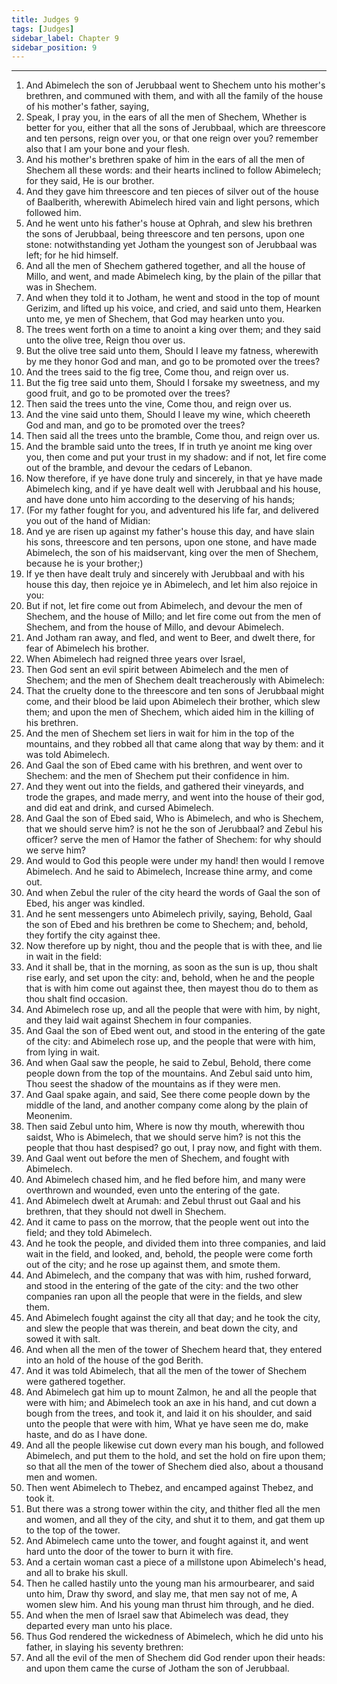 ```yaml
---
title: Judges 9
tags: [Judges]
sidebar_label: Chapter 9
sidebar_position: 9
---
```


---
1. And Abimelech the son of Jerubbaal went to Shechem unto his mother's brethren, and communed with them, and with all the family of the house of his mother's father, saying,
2. Speak, I pray you, in the ears of all the men of Shechem, Whether is better for you, either that all the sons of Jerubbaal, which are threescore and ten persons, reign over you, or that one reign over you? remember also that I am your bone and your flesh.
3. And his mother's brethren spake of him in the ears of all the men of Shechem all these words: and their hearts inclined to follow Abimelech; for they said, He is our brother.
4. And they gave him threescore and ten pieces of silver out of the house of Baalberith, wherewith Abimelech hired vain and light persons, which followed him.
5. And he went unto his father's house at Ophrah, and slew his brethren the sons of Jerubbaal, being threescore and ten persons, upon one stone: notwithstanding yet Jotham the youngest son of Jerubbaal was left; for he hid himself.
6. And all the men of Shechem gathered together, and all the house of Millo, and went, and made Abimelech king, by the plain of the pillar that was in Shechem.
7. And when they told it to Jotham, he went and stood in the top of mount Gerizim, and lifted up his voice, and cried, and said unto them, Hearken unto me, ye men of Shechem, that God may hearken unto you.
8. The trees went forth on a time to anoint a king over them; and they said unto the olive tree, Reign thou over us.
9. But the olive tree said unto them, Should I leave my fatness, wherewith by me they honor God and man, and go to be promoted over the trees?
10. And the trees said to the fig tree, Come thou, and reign over us.
11. But the fig tree said unto them, Should I forsake my sweetness, and my good fruit, and go to be promoted over the trees?
12. Then said the trees unto the vine, Come thou, and reign over us.
13. And the vine said unto them, Should I leave my wine, which cheereth God and man, and go to be promoted over the trees?
14. Then said all the trees unto the bramble, Come thou, and reign over us.
15. And the bramble said unto the trees, If in truth ye anoint me king over you, then come and put your trust in my shadow: and if not, let fire come out of the bramble, and devour the cedars of Lebanon.
16. Now therefore, if ye have done truly and sincerely, in that ye have made Abimelech king, and if ye have dealt well with Jerubbaal and his house, and have done unto him according to the deserving of his hands;
17. (For my father fought for you, and adventured his life far, and delivered you out of the hand of Midian:
18. And ye are risen up against my father's house this day, and have slain his sons, threescore and ten persons, upon one stone, and have made Abimelech, the son of his maidservant, king over the men of Shechem, because he is your brother;)
19. If ye then have dealt truly and sincerely with Jerubbaal and with his house this day, then rejoice ye in Abimelech, and let him also rejoice in you:
20. But if not, let fire come out from Abimelech, and devour the men of Shechem, and the house of Millo; and let fire come out from the men of Shechem, and from the house of Millo, and devour Abimelech.
21. And Jotham ran away, and fled, and went to Beer, and dwelt there, for fear of Abimelech his brother.
22. When Abimelech had reigned three years over Israel,
23. Then God sent an evil spirit between Abimelech and the men of Shechem; and the men of Shechem dealt treacherously with Abimelech:
24. That the cruelty done to the threescore and ten sons of Jerubbaal might come, and their blood be laid upon Abimelech their brother, which slew them; and upon the men of Shechem, which aided him in the killing of his brethren.
25. And the men of Shechem set liers in wait for him in the top of the mountains, and they robbed all that came along that way by them: and it was told Abimelech.
26. And Gaal the son of Ebed came with his brethren, and went over to Shechem: and the men of Shechem put their confidence in him.
27. And they went out into the fields, and gathered their vineyards, and trode the grapes, and made merry, and went into the house of their god, and did eat and drink, and cursed Abimelech.
28. And Gaal the son of Ebed said, Who is Abimelech, and who is Shechem, that we should serve him? is not he the son of Jerubbaal? and Zebul his officer? serve the men of Hamor the father of Shechem: for why should we serve him?
29. And would to God this people were under my hand! then would I remove Abimelech. And he said to Abimelech, Increase thine army, and come out.
30. And when Zebul the ruler of the city heard the words of Gaal the son of Ebed, his anger was kindled.
31. And he sent messengers unto Abimelech privily, saying, Behold, Gaal the son of Ebed and his brethren be come to Shechem; and, behold, they fortify the city against thee.
32. Now therefore up by night, thou and the people that is with thee, and lie in wait in the field:
33. And it shall be, that in the morning, as soon as the sun is up, thou shalt rise early, and set upon the city: and, behold, when he and the people that is with him come out against thee, then mayest thou do to them as thou shalt find occasion.
34. And Abimelech rose up, and all the people that were with him, by night, and they laid wait against Shechem in four companies.
35. And Gaal the son of Ebed went out, and stood in the entering of the gate of the city: and Abimelech rose up, and the people that were with him, from lying in wait.
36. And when Gaal saw the people, he said to Zebul, Behold, there come people down from the top of the mountains. And Zebul said unto him, Thou seest the shadow of the mountains as if they were men.
37. And Gaal spake again, and said, See there come people down by the middle of the land, and another company come along by the plain of Meonenim.
38. Then said Zebul unto him, Where is now thy mouth, wherewith thou saidst, Who is Abimelech, that we should serve him? is not this the people that thou hast despised? go out, I pray now, and fight with them.
39. And Gaal went out before the men of Shechem, and fought with Abimelech.
40. And Abimelech chased him, and he fled before him, and many were overthrown and wounded, even unto the entering of the gate.
41. And Abimelech dwelt at Arumah: and Zebul thrust out Gaal and his brethren, that they should not dwell in Shechem.
42. And it came to pass on the morrow, that the people went out into the field; and they told Abimelech.
43. And he took the people, and divided them into three companies, and laid wait in the field, and looked, and, behold, the people were come forth out of the city; and he rose up against them, and smote them.
44. And Abimelech, and the company that was with him, rushed forward, and stood in the entering of the gate of the city: and the two other companies ran upon all the people that were in the fields, and slew them.
45. And Abimelech fought against the city all that day; and he took the city, and slew the people that was therein, and beat down the city, and sowed it with salt.
46. And when all the men of the tower of Shechem heard that, they entered into an hold of the house of the god Berith.
47. And it was told Abimelech, that all the men of the tower of Shechem were gathered together.
48. And Abimelech gat him up to mount Zalmon, he and all the people that were with him; and Abimelech took an axe in his hand, and cut down a bough from the trees, and took it, and laid it on his shoulder, and said unto the people that were with him, What ye have seen me do, make haste, and do as I have done.
49. And all the people likewise cut down every man his bough, and followed Abimelech, and put them to the hold, and set the hold on fire upon them; so that all the men of the tower of Shechem died also, about a thousand men and women.
50. Then went Abimelech to Thebez, and encamped against Thebez, and took it.
51. But there was a strong tower within the city, and thither fled all the men and women, and all they of the city, and shut it to them, and gat them up to the top of the tower.
52. And Abimelech came unto the tower, and fought against it, and went hard unto the door of the tower to burn it with fire.
53. And a certain woman cast a piece of a millstone upon Abimelech's head, and all to brake his skull.
54. Then he called hastily unto the young man his armourbearer, and said unto him, Draw thy sword, and slay me, that men say not of me, A women slew him. And his young man thrust him through, and he died.
55. And when the men of Israel saw that Abimelech was dead, they departed every man unto his place.
56. Thus God rendered the wickedness of Abimelech, which he did unto his father, in slaying his seventy brethren:
57. And all the evil of the men of Shechem did God render upon their heads: and upon them came the curse of Jotham the son of Jerubbaal.
